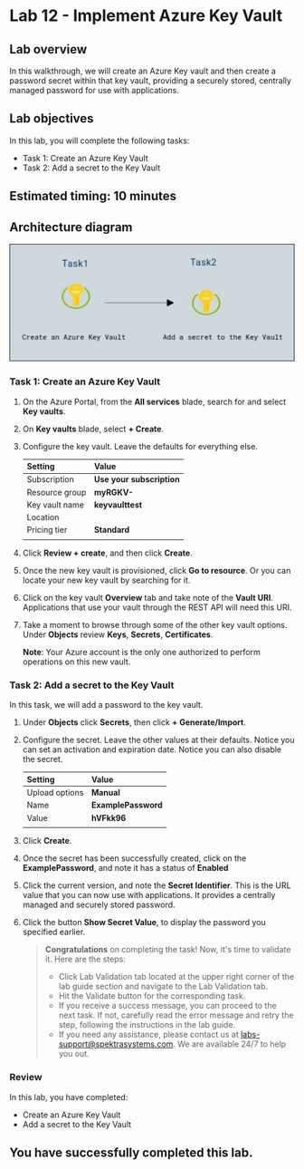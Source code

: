# Lab 12 - Implement Azure Key Vault

## Lab overview

In this walkthrough, we will create an Azure Key vault and then create a password secret within that key vault, providing a securely stored, centrally managed password for use with applications.

## Lab objectives

In this lab, you will complete the following tasks:

+ Task 1: Create an Azure Key Vault
+ Task 2: Add a secret to the Key Vault

## Estimated timing: 10 minutes

## Architecture diagram

![](../images/az900lab12.png)

### Task 1: Create an Azure Key Vault

1. On the Azure Portal, from the **All services** blade, search for and select **Key vaults**.
  
1. On **Key vaults** blade, select **+ Create**.

1. Configure the key vault. Leave the defaults for everything else.

    | Setting | Value | 
    | --- | --- |
    | Subscription | **Use your subscription** |
    | Resource group | **myRGKV-<inject key="DeploymentID" enableCopy="false" />**  |
    | Key vault name | **keyvaulttest<inject key="DeploymentID" enableCopy="false" />** |
    | Location | **<inject key="Region" enableCopy="false"/>** |
    | Pricing tier | **Standard** |
    | | |

1. Click **Review + create**, and then click **Create**. 

1. Once the new key vault is provisioned, click **Go to resource**. Or you can locate your new key vault by searching for it. 

1. Click on the key vault **Overview** tab and take note of the **Vault URI**. Applications that use your vault through the REST API will need this URI.

1. Take a moment to browse through some of the other key vault options. Under **Objects** review **Keys**, **Secrets**, **Certificates**.

   **Note**: Your Azure account is the only one authorized to perform operations on this new vault.
   
### Task 2: Add a secret to the Key Vault
        
In this task, we will add a password to the key vault. 

1. Under **Objects** click **Secrets**, then click **+ Generate/Import**.

1. Configure the secret. Leave the other values at their defaults. Notice you can set an activation and expiration date. Notice you can also disable the secret.

    | Setting | Value | 
    | --- | --- |
    | Upload options | **Manual** |
    | Name | **ExamplePassword** |
    | Value | **hVFkk96** |
    | | |

1. Click **Create**.

1. Once the secret has been successfully created, click on the **ExamplePassword**, and note it has a status of **Enabled**

1. Click the current version, and note the **Secret Identifier**. This is the URL value that you can now use with applications. It provides a centrally managed and securely stored password.

1. Click the button **Show Secret Value**, to display the password you specified earlier.
   
   > **Congratulations** on completing the task! Now, it's time to validate it. Here are the steps:
   > - Click Lab Validation tab located at the upper right corner of the lab guide section and navigate to the Lab Validation tab.
   > - Hit the Validate button for the corresponding task.
   > - If you receive a success message, you can proceed to the next task. If not, carefully read the error message and retry the step, following the instructions in the lab guide.
   > - If you need any assistance, please contact us at labs-support@spektrasystems.com. We are available 24/7 to help you out.

### Review
In this lab, you have completed:
- Create an Azure Key Vault
- Add a secret to the Key Vault
  
## You have successfully completed this lab.
